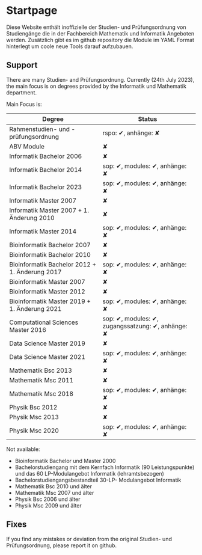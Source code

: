 # Startpage

Diese Website enthält inoffizielle der Studien- und Prüfungsordnung von Studiengänge
die in der Fachbereich Mathematik und Informatik Angeboten werden. Zusätzlich gibt es im github repository die Module
im YAML Format hinterlegt um coole neue Tools darauf aufzubauen.


## Support
There are many Studien- and Prüfungsordnung.
Currently (24th July 2023), the main focus is on degrees provided by the
Informatik und Mathematik department.

Main Focus is:

| Degree                                         | Status  |
|------------------------------------------------|---------|
|Rahmenstudien- und -prüfungsordnung             | rspo: ✔, anhänge: ✘ |
|ABV Module                                      | ✘       |
|Informatik Bachelor 2006                        | ✘       |
|Informatik Bachelor 2014                        | sop: ✔, modules: ✔, anhänge: ✘ |
|Informatik Bachelor 2023                        | sop: ✔, modules: ✔, anhänge: ✘ |
|Informatik Master 2007                          | ✘       |
|Informatik Master 2007 + 1. Änderung 2010       | ✘       |
|Informatik Master 2014                          | sop: ✔, modules: ✔, anhänge: ✘ |
|Bioinformatik Bachelor 2007                     | ✘       |
|Bioinformatik Bachelor 2010                     | ✘       |
|Bioinformatik Bachelor 2012 + 1. Änderung 2017  | sop: ✔, modules: ✔, anhänge: ✘ |
|Bioinformatik Master 2007                       | ✘       |
|Bioinformatik Master 2012                       | ✘       |
|Bioinformatik Master 2019 + 1. Änderung 2021    | sop: ✔, modules: ✔, anhänge: ✘ |
|Computational Sciences Master 2016              | sop: ✔, modules: ✔, zugangssatzung: ✔, anhänge: ✘ |
|Data Science Master 2019                        | ✘       |
|Data Science Master 2021                        | sop: ✔, modules: ✔, anhänge: ✘ |
|Mathematik Bsc 2013                             | ✘       |
|Mathematik Msc 2011                             | ✘       |
|Mathematik Msc 2018                             | sop: ✔, modules: ✔, anhänge: ✘ |
|Physik Bsc 2012                                 | ✘       |
|Physik Msc 2013                                 | ✘       |
|Physik Msc 2020                                 | sop: ✔, modules: ✔, anhänge: ✘ |



Not available:

  - Bioinformatik Bachelor und Master 2000
  - Bachelorstudiengang mit dem Kernfach Informatik (90 Leistungspunkte) und das 60 LP-Modulangebot Informatik (lehramtsbezogen)
  - Bachelorstudiengangsbestandteil 30-LP- Modulangebot Informatik
  - Mathematik Bsc 2010 und älter
  - Mathematik Msc 2007 und älter
  - Physik Bsc 2006 und älter
  - Physik Msc 2009 und älter

## Fixes
If you find any mistakes or deviation from the original Studien- und Prüfungsordnung, please
report it on github.

